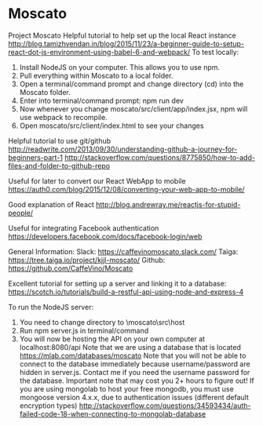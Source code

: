 # Moscato
Project Moscato
Helpful tutorial to help set up the local React instance
http://blog.tamizhvendan.in/blog/2015/11/23/a-beginner-guide-to-setup-react-dot-js-environment-using-babel-6-and-webpack/
To test locally:
1. Install NodeJS on your computer. This allows you to use npm.
2. Pull everything within Moscato to a local folder.
2. Open a terminal/command prompt and change directory (cd) into the Moscato folder.
3. Enter into terminal/command prompt: npm run dev
4. Now whenever you change moscato/src/client/app/index.jsx, npm will use webpack to recompile.
5. Open moscato/src/client/index.html to see your changes

Helpful tutorial to use git/github
http://readwrite.com/2013/09/30/understanding-github-a-journey-for-beginners-part-1
http://stackoverflow.com/questions/8775850/how-to-add-files-and-folder-to-github-repo

Useful for later to convert our React WebApp to mobile
https://auth0.com/blog/2015/12/08/converting-your-web-app-to-mobile/

Good explanation of React
http://blog.andrewray.me/reactjs-for-stupid-people/

Useful for integrating Facebook authentication
https://developers.facebook.com/docs/facebook-login/web

General Information:
Slack: https://caffevinomoscato.slack.com/
Taiga: https://tree.taiga.io/project/kjjl-moscato/
Github: https://github.com/CaffeVino/Moscato

Excellent tutorial for setting up a server and linking it to a database:
https://scotch.io/tutorials/build-a-restful-api-using-node-and-express-4

To run the NodeJS server:
1. You need to change directory to \moscato\src\host
2. Run npm server.js in terminal/command
3. You will now be hosting the API on your own computer at localhost:8080/api
Note that we are using a database that is located https://mlab.com/databases/moscato
Note that you will not be able to connect to the database immediately because username/password are hidden in server.js.
Contact me if you need the username password for the database.
Important note that may cost you 2+ hours to figure out! If you are using mongolab to host your free mongodb, you must use mongoose version 4.x.x, due to authentication issues (different default encryption types)
http://stackoverflow.com/questions/34593434/auth-failed-code-18-when-connecting-to-mongolab-database